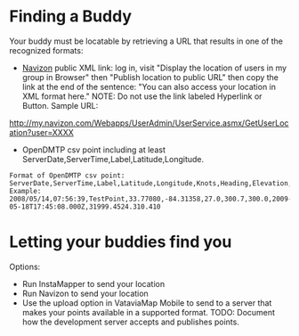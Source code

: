 # Finding a Buddy #

Your buddy must be locatable by retrieving a URL that results in one of the recognized formats:

  * [Navizon](http://www.navizon.com/) public XML link: log in, visit "Display the location of users in my group in Browser" then "Publish location to public URL" then copy the link at the end of the sentence: "You can also access your location in XML format here." NOTE: Do not use the link labeled Hyperlink or Button. Sample URL:

http://my.navizon.com/Webapps/UserAdmin/UserService.asmx/GetUserLocation?user=XXXX

  * OpenDMTP csv point including at least ServerDate,ServerTime,Label,Latitude,Longitude.
```
Format of OpenDMTP csv point:
ServerDate,ServerTime,Label,Latitude,Longitude,Knots,Heading,Elevation,GPStime,CellID
Example:
2008/05/14,07:56:39,TestPoint,33.77080,-84.31358,27.0,300.7,300.0,2009-05-18T17:45:08.000Z,31999.4524.310.410
```

# Letting your buddies find you #

Options:
  * Run InstaMapper to send your location
  * Run Navizon to send your location
  * Use the upload option in VataviaMap Mobile to send to a server that makes your points available in a supported format. TODO: Document how the development server accepts and publishes points.